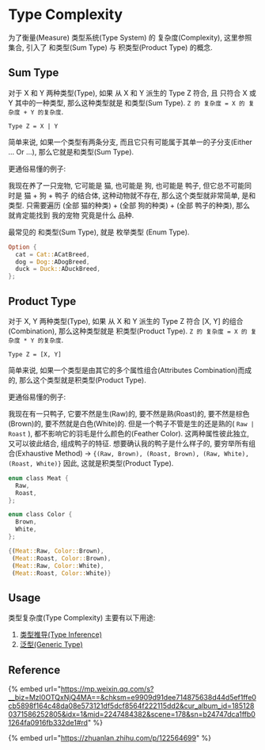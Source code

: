 # Type Complexity

为了衡量(Measure) 类型系统(Type System) 的 复杂度(Complexity), 这里参照集合, 引入了 和类型(Sum Type) 与 积类型(Product Type) 的概念.&#x20;

## Sum Type

对于 X 和 Y 两种类型(Type), 如果 从 X 和 Y 派生的 Type Z 符合, 且 只符合 X 或 Y 其中的一种类型, 那么这种类型就是 和类型(Sum Type). `Z 的 复杂度 = X 的 复杂度 + Y 的复杂度`.

```
Type Z = X | Y
```

简单来说, 如果一个类型有两条分支, 而且它只有可能属于其单一的子分支(Either ... Or ...), 那么它就是和类型(Sum Type).

更通俗易懂的例子:&#x20;

我现在养了一只宠物, 它可能是 猫, 也可能是 狗, 也可能是 鸭子, 但它总不可能同时是 猫 + 狗 + 鸭子 的结合体, 这种动物就不存在, 那么这个类型就非常简单, 是和类型. 只需要遍历 (全部 猫的种类) + (全部 狗的种类) + (全部 鸭子的种类), 那么 就肯定能找到 我的宠物 究竟是什么 品种.&#x20;

最常见的 和类型(Sum Type), 就是 枚举类型 (Enum Type).

```rust
Option {
  cat = Cat::ACatBreed,
  dog = Dog::ADogBreed,
  duck = Duck::ADuckBreed,
};
```

## Product Type

对于 X, Y 两种类型(Type), 如果 从 X 和 Y 派生的 Type Z 符合 \[X, Y] 的组合(Combination), 那么这种类型就是 积类型(Product Type). `Z 的 复杂度 = X 的 复杂度 * Y 的复杂度`.

```
Type Z = [X, Y]
```

简单来说, 如果一个类型是由其它的多个属性组合(Attributes Combination)而成的, 那么这个类型就是积类型(Product Type).&#x20;

更通俗易懂的例子:

我现在有一只鸭子, 它要不然是生(Raw)的, 要不然是熟(Roast)的, 要不然是棕色(Brown)的, 要不然就是白色(White)的. 但是一个鸭子不管是生的还是熟的( `Raw | Roast` ), 都不影响它的羽毛是什么颜色的(Feather Color). 这两种属性彼此独立, 又可以彼此结合, 组成鸭子的特征. 想要确认我的鸭子是什么样子的, 要穷举所有组合(Exhaustive Method) -> `{(Raw, Brown), (Roast, Brown), (Raw, White), (Roast, White)}` 因此, 这就是积类型(Product Type).&#x20;

```rust
enum class Meat {
  Raw,
  Roast,
};

enum class Color {
  Brown,
  White,
};

{(Meat::Raw, Color::Brown), 
 (Meat::Roast, Color::Brown), 
 (Meat::Raw, Color::White), 
 (Meat::Roast, Color::White)}
```

## Usage

类型复杂度(Type Complexity) 主要有以下用途:

1. [类型推导(Type Inference)](../compilation/type-inference.md)
2. [泛型(Generic Type)](generic-type.md)

## Reference

{% embed url="https://mp.weixin.qq.com/s?__biz=MzI0OTQxNjQ4MA==&chksm=e9909d91dee714875638d44d5ef1ffe0cb5898f164c48da08e573121df5dcf8564f222115dd2&cur_album_id=1851280371586252805&idx=1&mid=2247484382&scene=178&sn=b24747dca1ffb01264fa0916fb332de1#rd" %}

{% embed url="https://zhuanlan.zhihu.com/p/122564699" %}
